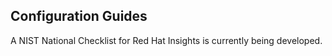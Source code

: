 ## Configuration Guides
A NIST National Checklist for Red Hat Insights is currently being developed.
